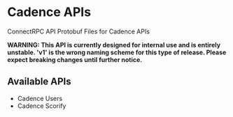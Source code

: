 # Cadence APIs
ConnectRPC API Protobuf Files for Cadence APIs

**WARNING: This API is currently designed for internal use and is entirely unstable. 'v1' is the wrong naming scheme for this type of release. Please expect breaking changes until further notice.**

## Available APIs
- Cadence Users
- Cadence Scorify